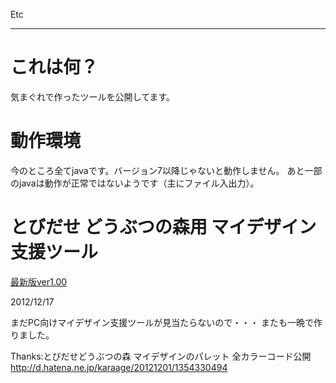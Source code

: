 Etc

--- 

# これは何？ #

気まぐれで作ったツールを公開してます。

# 動作環境 #
今のところ全てjavaです。バージョン7以降じゃないと動作しません。
あと一部のjavaは動作が正常ではないようです（主にファイル入出力）。

# とびだせ どうぶつの森用 マイデザイン支援ツール #
[最新版ver1.00](https://github.com/Zzz-/Etc/blob/master/tobiDesign/tobiDesign.jar?raw=true "tobiDesign")

2012/12/17

まだPC向けマイデザイン支援ツールが見当たらないので・・・
またも一晩で作りました。

Thanks:とびだせどうぶつの森 マイデザインのパレット 全カラーコード公開
http://d.hatena.ne.jp/karaage/20121201/1354330494
